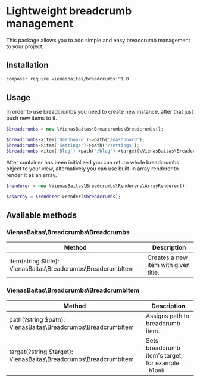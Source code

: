 # Lightweight breadcrumb management

This package allows you to add simple and easy breadcrumb management to your project.

## Installation

```bash
composer require vienasbaitas/breadcrumbs:^1.0
```

## Usage

In order to use breadcrumbs you need to create new instance, after that just push new items to it.

```php
$breadcrumbs = new \VienasBaitas\Breadcrumbs\Breadcrumbs();

$breadcrumbs->item('Dashboard')->path('/dashboard');
$breadcrumbs->item('Settings')->path('/settings');
$breadcrumbs->item('Blog')->path('/blog')->target(\VienasBaitas\Breadcrumbs\BreadcrumbItem::TARGET_BLANK);
```

After container has been initialized you can return whole breadcrumbs object to your view, alternatively you can use built-in array renderer to render it as an array.

```php
$renderer = new \VienasBaitas\Breadcrumbs\Renderers\ArrayRenderer();

$asArray = $renderer->render($breadcrumbs);
```

## Available methods

### VienasBaitas\Breadcrumbs\Breadcrumbs

| Method | Description | 
|---|---|
| item(string $title): VienasBaitas\Breadcrumbs\BreadcrumbItem | Creates a new item with given title. |

### VienasBaitas\Breadcrumbs\BreadcrumbItem

| Method | Description | 
|---|---|
| path(?string $path): VienasBaitas\Breadcrumbs\BreadcrumbItem | Assigns path to breadcrumb item. |
| target(?string $target): VienasBaitas\Breadcrumbs\BreadcrumbItem | Sets breadcrumb item's target, for example `_blank`. |
